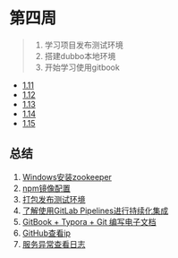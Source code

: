 # 第四周

> 1. 学习项目发布测试环境
> 2. 搭建dubbo本地环境
> 3. 开始学习使用gitbook

- [1.11](1.11.md)
- [1.12](1.12.md)
- [1.13](1.13.md)
- [1.14](1.14.md)
- [1.15](1.15.md)



## 总结

1. [Windows安装zookeeper](https://blog.csdn.net/qq_33316784/article/details/88563482)
2. [npm镜像配置](https://www.cnblogs.com/zixuan00/p/11197532.html)
3. [打包发布测试环境](./1.12.html#打包发布测试环境)
4. [了解使用GitLab Pipelines进行持续化集成](https://www.jianshu.com/p/f12b816f1ba7)
5. [GitBook + Typora + Git 编写电子文档](https://www.jianshu.com/p/02caaaaa97ef)
6. [GitHub查看ip](./1.14.html#learn)
7. [服务异常查看日志](./1.15.html#problem)

